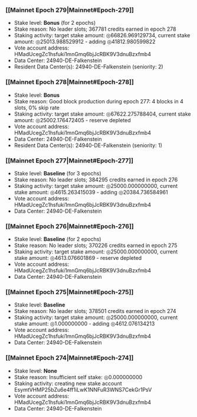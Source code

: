 ### [[Mainnet Epoch 279|Mainnet#Epoch-279]]
* Stake level: **Bonus** (for 2 epochs)
* Stake reason: No leader slots; 367781 credits earned in epoch 278
* Staking activity: target stake amount: ◎66826.969129734, current stake amount: ◎25013.988529912 - adding ◎41812.980599822
* Vote account address: HMadUcegZc1hsfuki1mnGmq6bjJcRBK9V3dnuBzxfmb4
* Data Center: 24940-DE-Falkenstein
* Resident Data Center(s): 24940-DE-Falkenstein (seniority: 2)
### [[Mainnet Epoch 278|Mainnet#Epoch-278]]
* Stake level: **Bonus**
* Stake reason: Good block production during epoch 277: 4 blocks in 4 slots, 0% skip rate
* Staking activity: target stake amount: ◎67622.275788404, current stake amount: ◎25002.176472405 - reserve depleted
* Vote account address: HMadUcegZc1hsfuki1mnGmq6bjJcRBK9V3dnuBzxfmb4
* Data Center: 24940-DE-Falkenstein
* Resident Data Center(s): 24940-DE-Falkenstein (seniority: 1)
### [[Mainnet Epoch 277|Mainnet#Epoch-277]]
* Stake level: **Baseline** (for 3 epochs)
* Stake reason: No leader slots; 384295 credits earned in epoch 276
* Staking activity: target stake amount: ◎25000.000000000, current stake amount: ◎4615.263415039 - adding ◎20384.736584961
* Vote account address: HMadUcegZc1hsfuki1mnGmq6bjJcRBK9V3dnuBzxfmb4
* Data Center: 24940-DE-Falkenstein
### [[Mainnet Epoch 276|Mainnet#Epoch-276]]
* Stake level: **Baseline** (for 2 epochs)
* Stake reason: No leader slots; 370226 credits earned in epoch 275
* Staking activity: target stake amount: ◎25000.000000000, current stake amount: ◎4613.076601869 - reserve depleted
* Vote account address: HMadUcegZc1hsfuki1mnGmq6bjJcRBK9V3dnuBzxfmb4
* Data Center: 24940-DE-Falkenstein
### [[Mainnet Epoch 275|Mainnet#Epoch-275]]
* Stake level: **Baseline**
* Stake reason: No leader slots; 378501 credits earned in epoch 274
* Staking activity: target stake amount: ◎25000.000000000, current stake amount: ◎1.000000000 - adding ◎4612.076134213
* Vote account address: HMadUcegZc1hsfuki1mnGmq6bjJcRBK9V3dnuBzxfmb4
* Data Center: 24940-DE-Falkenstein
### [[Mainnet Epoch 274|Mainnet#Epoch-274]]
* Stake level: **None**
* Stake reason: Insufficient self stake: ◎0.000000000
* Staking activity: creating new stake account EsymtVHMP25bZu6e4ff1iLwK1NNFuR3WNS7CekGr1PsV
* Vote account address: HMadUcegZc1hsfuki1mnGmq6bjJcRBK9V3dnuBzxfmb4
* Data Center: 24940-DE-Falkenstein